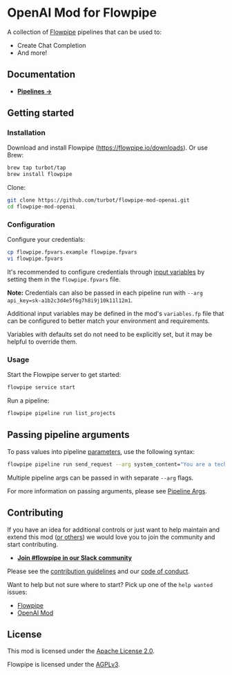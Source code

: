 # OpenAI Mod for Flowpipe

A collection of [Flowpipe](https://flowpipe.io) pipelines that can be used to:

- Create Chat Completion
- And more!

## Documentation

- **[Pipelines →](https://hub.flowpipe.io/mods/turbot/openai/pipelines)**

## Getting started

### Installation

Download and install Flowpipe (https://flowpipe.io/downloads). Or use Brew:

```sh
brew tap turbot/tap
brew install flowpipe
```

Clone:

```sh
git clone https://github.com/turbot/flowpipe-mod-openai.git
cd flowpipe-mod-openai
```

### Configuration

Configure your credentials:

```sh
cp flowpipe.fpvars.example flowpipe.fpvars
vi flowpipe.fpvars
```

It's recommended to configure credentials through [input variables](https://flowpipe.io/docs/using-flowpipe/mod-variables) by setting them in the `flowpipe.fpvars` file.

**Note:** Credentials can also be passed in each pipeline run with `--arg api_key=sk-a1b2c3d4e5f6g7h8i9j10k11l12m1`.

Additional input variables may be defined in the mod's `variables.fp` file that can be configured to better match your environment and requirements.

Variables with defaults set do not need to be explicitly set, but it may be helpful to override them.

### Usage

Start the Flowpipe server to get started:

```sh
flowpipe service start
```

Run a pipeline:

```sh
flowpipe pipeline run list_projects
```

## Passing pipeline arguments

To pass values into pipeline [parameters](https://flowpipe.io/docs/using-flowpipe/pipeline-parameters), use the following syntax:

```sh
flowpipe pipeline run send_request --arg system_content="You are a technical writer." --arg user_content="How does Turbot manage 200 open-source repositories"
```

Multiple pipeline args can be passed in with separate `--arg` flags.

For more information on passing arguments, please see [Pipeline Args](https://flowpipe.io/docs/using-flowpipe/pipeline-arguments).

## Contributing

If you have an idea for additional controls or just want to help maintain and extend this mod ([or others](https://github.com/topics/flowpipe-mod)) we would love you to join the community and start contributing.

- **[Join #flowpipe in our Slack community ](https://flowpipe.io/community/join)**

Please see the [contribution guidelines](https://github.com/turbot/flowpipe/blob/main/CONTRIBUTING.md) and our [code of conduct](https://github.com/turbot/flowpipe/blob/main/CODE_OF_CONDUCT.md).

Want to help but not sure where to start? Pick up one of the `help wanted` issues:

- [Flowpipe](https://github.com/turbot/flowpipe/labels/help%20wanted)
- [OpenAI Mod](https://github.com/turbot/flowpipe-mod-openai/labels/help%20wanted)

## License

This mod is licensed under the [Apache License 2.0](https://github.com/turbot/flowpipe-mod-openai/blob/main/LICENSE).

Flowpipe is licensed under the [AGPLv3](https://github.com/turbot/flowpipe/blob/main/LICENSE).
